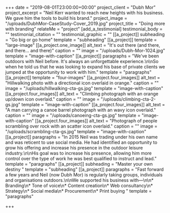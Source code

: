 +++
date = "2019-08-01T23:00:00+00:00"
project_client = "Dubh Mor"
project_excerpt = "Neil Kerr wanted to reach new heights with his business. We gave him the tools to build his brand."
project_image = "/uploads/DubhMor-CaseStudy-Cover_2019.jpg"
project_title = "Doing more with branding"
relateMe = "project"
[add_a_testimonial]
testimonial_body = ""
testimonial_citation = ""
testimonial_graphic = ""
[[a_project]]
subheading = "Go big or go home"
template = "subheading"
[[a_project]]
template = "large-image"
[[a_project.one_image]]
alt_text = "It's out there (and there, and there... and there)"
caption = ""
image = "/uploads/Dubh-Mor-1024.jpg"
template = "image-with-caption"
[[a_project]]
paragraphs = "We've been outdoors with Neil before. It's always an unforgettable experience.\n\nSo when he told us that he was looking to expand his base of private clients we jumped at the opportunity to work with him."
template = "paragraphs"
[[a_project]]
template = "four-images"
[[a_project.four_images]]
alt_text = "Hillwalking photo with a directional icon overlaid in orange."
caption = ""
image = "/uploads/hillwalking-cta-gs.jpg"
template = "image-with-caption"
[[a_project.four_images]]
alt_text = "Climbing photograph with an orange up/down icon overlaid."
caption = ""
image = "/uploads/climbing-cta-2-gs.jpg"
template = "image-with-caption"
[[a_project.four_images]]
alt_text = "A man carrying a canoe barrel photograph with an wavy icon overlaid."
caption = ""
image = "/uploads/canoeing-cta-gs.jpg"
template = "image-with-caption"
[[a_project.four_images]]
alt_text = "Photograph of people scrambling over rock with an scatter icon overlaid."
caption = ""
image = "/uploads/scrambling-cta-gs.jpg"
template = "image-with-caption"
[[a_project]]
paragraphs = "In 2015 Neil was trading under his own name and was reticent to use social media. He had identified an opportunity to grow his offering and increase his presence in the outdoor leisure industry.\n\nHis goal was to increase his presence, allowing him more control over the type of work he was best qualified to instruct and lead."
template = "paragraphs"
[[a_project]]
subheading = "Master your own destiny "
template = "subheading"
[[a_project]]
paragraphs = "Fast forward a few years and Neil (now Dubh Mor) is regularly taking groups, individuals and organisations outdoors.\n\nWe supported his business with—\n\n* Branding\n* Tone of voice\n* Content creation\n* Web consultancy\n* Strategy\n* Social media\n* Procurement\n* Print buying "
template = "paragraphs"

+++
